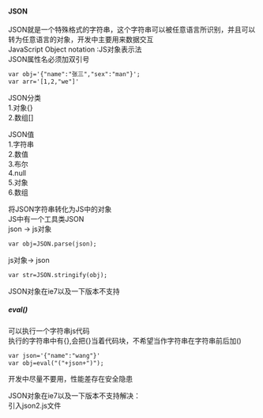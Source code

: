 
#### JSON
JSON就是一个特殊格式的字符串，这个字符串可以被任意语言所识别，并且可以转为任意语言的对象，开发中主要用来数据交互<br>
JavaScript Object notation :JS对象表示法<br>
JSON属性名必须加双引号<br>
```html
var obj='{"name":"张三","sex":"man"}';
var arr='[1,2,"we"]'
```
JSON分类<br>
1.对象{}<br>
2.数组[]<br>

JSON值<br>
1.字符串<br>
2.数值<br>
3.布尔<br>
4.null<br>
5.对象<br>
6.数组<br>

将JSON字符串转化为JS中的对象<br>
JS中有一个工具类JSON<br>
json -> js对象<br>
```html
var obj=JSON.parse(json);
```
js对象-> json<br>
```html
var str=JSON.stringify(obj);
```
JSON对象在ie7以及一下版本不支持<br>

##### eval()
可以执行一个字符串js代码<br>
执行的字符串中有{},会把{}当着代码块，不希望当作字符串在字符串前后加()<br>
```html
var json='{"name":"wang"}'
var obj=eval("("+json+")");
```
开发中尽量不要用，性能差存在安全隐患<br>

JSON对象在ie7以及一下版本不支持解决：<br>
引入json2.js文件<br>
